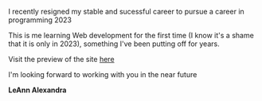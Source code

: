 I recently resigned my stable and sucessful career to pursue a career in programming 2023

This is me learning Web development for the first time (I know it's a shame that it is only in 2023), something I've been putting off for years.

Visit the preview of the site <a href ="https://leannalexandra.github.io/cv/LAVHome.html" target="_blank">here</a>

I'm looking forward to working with you in the near future



<b>LeAnn Alexandra</b>
